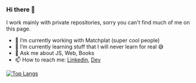 ### Hi there 👋

I work mainly with private repositories, sorry you can't find much of me on this page. 

- 🔭 I’m currently working with Matchplat (super cool people)
- 🌱 I’m currently learning stuff that I will never learn for real 😅
- 💬 Ask me about JS, Web, Books
- 📫 How to reach me: [Linkedin](https://www.linkedin.com/in/fabio-russo-b3182614b/), [Dev](https://dev.to/genta)

[![Top Langs](https://github-readme-stats.vercel.app/api/top-langs/?username=anuraghazra&layout=compact)](https://github.com/fabrusso/github-readme-stats)
